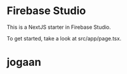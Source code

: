 # Firebase Studio

This is a NextJS starter in Firebase Studio.

To get started, take a look at src/app/page.tsx.
# jogaan
